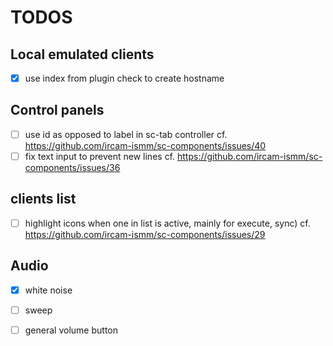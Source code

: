 # TODOS

## Local emulated clients
- [x] use index from plugin check to create hostname

## Control panels
- [ ] use id as opposed to label in sc-tab controller 
      cf. https://github.com/ircam-ismm/sc-components/issues/40
- [ ] fix text input to prevent new lines
      cf. https://github.com/ircam-ismm/sc-components/issues/36

## clients list
- [ ] highlight icons when one in list is active, mainly for execute, sync)
      cf. https://github.com/ircam-ismm/sc-components/issues/29
      
## Audio
- [x] white noise
- [ ] sweep
- [ ] general volume button


